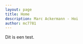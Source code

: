 ```yaml
---
layout: page
title: Home
description: Marc Ackermann - Hoi
author: mc7781
---
```


Dit is een test.
